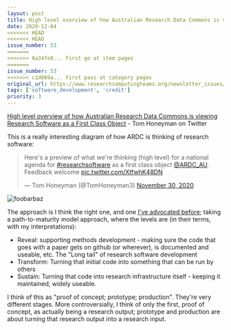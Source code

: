 ```yaml
---
layout: post
title: High level overview of how Australian Research Data Commons is viewing Research Software as a First Class Object - Tom Honeyman on Twitter
date: 2020-12-04
<<<<<<< HEAD
<<<<<<< HEAD
issue_number: 53
=======
>>>>>>> 0a34fe0... First go at item pages
=======
issue_number: 53
>>>>>>> c1d069a... First pass at category pages
original_url: https://www.researchcomputingteams.org/newsletter_issues/0053
tags: ['software_development', 'credit']
priority: 3
---
```


<!-- markdownlint-disable MD033 -->
<!-- markdownlint-disable MD041 -->
<!-- markdownlint-disable MD049 -->

[High level overview of how Australian Research Data Commons is viewing Research Software as a First Class Object](https://mobile.twitter.com/TomHoneyman3/status/1333539593694560257) - Tom Honeyman on Twitter

This is a really interesting diagram of how ARDC is thinking of research software:

<blockquote class="twitter-tweet"><p lang="en" dir="ltr">Here&#39;s a preview of what we&#39;re thinking (high level) for a national agenda for <a href="https://twitter.com/hashtag/researchsoftware?src=hash&amp;ref_src=twsrc%5Etfw">#researchsoftware</a> as a first class object <a href="https://twitter.com/ARDC_AU?ref_src=twsrc%5Etfw">@ARDC_AU</a>. Feedback welcome <a href="https://t.co/XtfwhK48DN">pic.twitter.com/XtfwhK48DN</a></p>&mdash; Tom Honeyman (@TomHoneyman3) <a href="https://twitter.com/TomHoneyman3/status/1333539593694560257?ref_src=twsrc%5Etfw">November 30, 2020</a></blockquote> <script async src="https://platform.twitter.com/widgets.js" charset="utf-8"></script>

![foobarbaz](https://pbs.twimg.com/media/EoGunTEVcAIh4iO?format=png&name=small)

The approach is I think the right one, and one [I've advocated before](https://www.dursi.ca/post/incrementalism-for-scientific-development.html); taking a path-to-maturity model approach, where the levels are (in their terms, with my interpretations):

- Reveal: supporting methods development - making sure the code that goes with a paper gets on github (or wherever), is documented and useable, etc. The "Long tail" of research software development
- Transform: Turning that initial code into something that can be run by others
- Sustain: Turning that code into research infrastructure itself - keeping it maintained, widely useable.

I think of this as "proof of concept; prototype; production". They're very different stages. More controversially, I think of only the first, proof of concept, as actually being a research output; prototype and production are about turning that research output into a research input.
